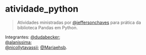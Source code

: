 # atividade_python

> Atividades ministradas por <a href="https://github.com/jeffersonchaves">@jeffersonchaves</a> para prática da biblioteca Pandas em Python.

Integrantes: <a href="https://github.com/dudabecker">@dudabecker</a>; <br/>
               <a href="https://github.com/alanissima">@alanissima</a>; <br>
               <a href="https://github.com/nicollytavassii">@nicollytavassii</a>;
               <a href="https://github.com/Mariaehsb">@Mariaehsb</a>.
